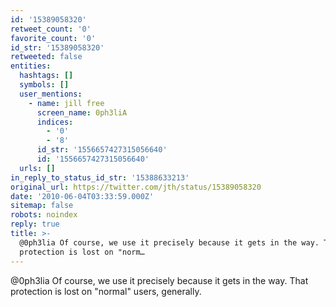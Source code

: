 ```yaml
---
id: '15389058320'
retweet_count: '0'
favorite_count: '0'
id_str: '15389058320'
retweeted: false
entities:
  hashtags: []
  symbols: []
  user_mentions:
    - name: jill free
      screen_name: 0ph3liA
      indices:
        - '0'
        - '8'
      id_str: '1556657427315056640'
      id: '1556657427315056640'
  urls: []
in_reply_to_status_id_str: '15388633213'
original_url: https://twitter.com/jth/status/15389058320
date: '2010-06-04T03:33:59.000Z'
sitemap: false
robots: noindex
reply: true
title: >-
  @0ph3lia Of course, we use it precisely because it gets in the way. That
  protection is lost on "norm…
---
```


@0ph3lia Of course, we use it precisely because it gets in the way. That protection is lost on "normal" users, generally.